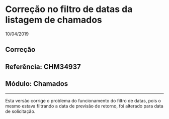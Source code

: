 # Correção no filtro de datas da listagem de chamados
10/04/2019
## Correção
## Referência: CHM34937
## Módulo: Chamados
***

Esta versão corrige o problema do funcionamento do filtro de datas, pois o mesmo estava filtrando a data de previsão de retorno, foi alterado para data de solicitação.